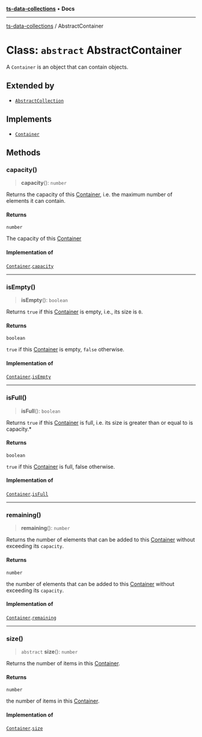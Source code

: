 [**ts-data-collections**](../README.md) • **Docs**

---

[ts-data-collections](../README.md) / AbstractContainer

# Class: `abstract` AbstractContainer

A `Container` is an object that can contain objects.

## Extended by

- [`AbstractCollection`](AbstractCollection.md)

## Implements

- [`Container`](../interfaces/Container.md)

## Methods

### capacity()

> **capacity**(): `number`

Returns the capacity of this [Container](../interfaces/Container.md), i.e. the maximum
number of elements it can contain.

#### Returns

`number`

The capacity of this [Container](../interfaces/Container.md)

#### Implementation of

[`Container`](../interfaces/Container.md).[`capacity`](../interfaces/Container.md#capacity)

---

### isEmpty()

> **isEmpty**(): `boolean`

Returns `true` if this [Container](../interfaces/Container.md) is empty, i.e., its size is `0`.

#### Returns

`boolean`

`true` if this [Container](../interfaces/Container.md) is empty, `false` otherwise.

#### Implementation of

[`Container`](../interfaces/Container.md).[`isEmpty`](../interfaces/Container.md#isempty)

---

### isFull()

> **isFull**(): `boolean`

Returns `true` if this [Container](../interfaces/Container.md) is full, i.e. its size is greater than or equal to is capacity.\*

#### Returns

`boolean`

`true` if this [Container](../interfaces/Container.md) is full, false otherwise.

#### Implementation of

[`Container`](../interfaces/Container.md).[`isFull`](../interfaces/Container.md#isfull)

---

### remaining()

> **remaining**(): `number`

Returns the number of elements that can be added to this
[Container](../interfaces/Container.md) without exceeding its `capacity`.

#### Returns

`number`

the number of elements that can be added to this [Container](../interfaces/Container.md) without exceeding its `capacity`.

#### Implementation of

[`Container`](../interfaces/Container.md).[`remaining`](../interfaces/Container.md#remaining)

---

### size()

> `abstract` **size**(): `number`

Returns the number of items in this [Container](../interfaces/Container.md).

#### Returns

`number`

the number of items in this [Container](../interfaces/Container.md).

#### Implementation of

[`Container`](../interfaces/Container.md).[`size`](../interfaces/Container.md#size)

